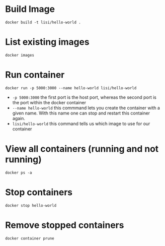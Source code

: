 # Build Image
`docker build -t lisi/hello-world .`

# List existing images
`docker images`

# Run container
`docker run -p 5000:3000 --name hello-world lisi/hello-world`

* `-p 5000:3000` the first port is the host port, whereas the second port is the port within the docker container 
* `--name hello-world` this commmand lets you create the container with a given name. With this name one can stop and restart this container again.
* `lisi/hello-world` this command tells us which image to use for our container

# View all containers (running and not running)
`docker ps -a`

# Stop containers
`docker stop hello-world`

# Remove stopped containers
`docker container prune`